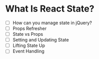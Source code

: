 # What Is React State?

- [ ] How can you manage state in jQuery?
- [ ] Props Refresher
- [ ] State vs Props
- [ ] Setting and Updating State
- [ ] Lifting State Up
- [ ] Event Handling
